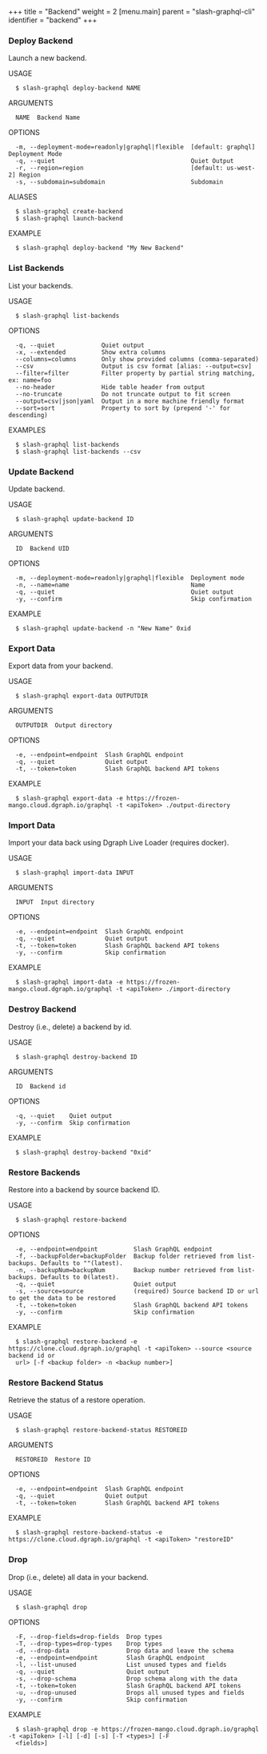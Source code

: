 +++
title = "Backend"
weight = 2
[menu.main]
    parent = "slash-graphql-cli"
    identifier = "backend"
+++

### Deploy Backend

Launch a new backend.

USAGE
```
  $ slash-graphql deploy-backend NAME
```

ARGUMENTS
```
  NAME  Backend Name
```

OPTIONS
```
  -m, --deployment-mode=readonly|graphql|flexible  [default: graphql] Deployment Mode
  -q, --quiet                                      Quiet Output
  -r, --region=region                              [default: us-west-2] Region
  -s, --subdomain=subdomain                        Subdomain
```

ALIASES
```
  $ slash-graphql create-backend
  $ slash-graphql launch-backend
```

EXAMPLE
```
  $ slash-graphql deploy-backend "My New Backend"
```

### List Backends

List your backends.

USAGE
```
  $ slash-graphql list-backends
```

OPTIONS
```
  -q, --quiet             Quiet output
  -x, --extended          Show extra columns
  --columns=columns       Only show provided columns (comma-separated)
  --csv                   Output is csv format [alias: --output=csv]
  --filter=filter         Filter property by partial string matching, ex: name=foo
  --no-header             Hide table header from output
  --no-truncate           Do not truncate output to fit screen
  --output=csv|json|yaml  Output in a more machine friendly format
  --sort=sort             Property to sort by (prepend '-' for descending)
```

EXAMPLES
```
  $ slash-graphql list-backends
  $ slash-graphql list-backends --csv
```

### Update Backend

Update backend.

USAGE
```
  $ slash-graphql update-backend ID
```

ARGUMENTS
```
  ID  Backend UID
```

OPTIONS
```
  -m, --deployment-mode=readonly|graphql|flexible  Deployment mode
  -n, --name=name                                  Name
  -q, --quiet                                      Quiet output
  -y, --confirm                                    Skip confirmation
```

EXAMPLE
```
  $ slash-graphql update-backend -n "New Name" 0xid
```

### Export Data

Export data from your backend.

USAGE
```
  $ slash-graphql export-data OUTPUTDIR
```

ARGUMENTS
```
  OUTPUTDIR  Output directory
```

OPTIONS
```
  -e, --endpoint=endpoint  Slash GraphQL endpoint
  -q, --quiet              Quiet output
  -t, --token=token        Slash GraphQL backend API tokens
```

EXAMPLE
```
  $ slash-graphql export-data -e https://frozen-mango.cloud.dgraph.io/graphql -t <apiToken> ./output-directory
```

### Import Data

Import your data back using Dgraph Live Loader (requires docker).

USAGE
```
  $ slash-graphql import-data INPUT
```

ARGUMENTS
```
  INPUT  Input directory
```

OPTIONS
```
  -e, --endpoint=endpoint  Slash GraphQL endpoint
  -q, --quiet              Quiet output
  -t, --token=token        Slash GraphQL backend API tokens
  -y, --confirm            Skip confirmation
```

EXAMPLE
```
  $ slash-graphql import-data -e https://frozen-mango.cloud.dgraph.io/graphql -t <apiToken> ./import-directory
```

### Destroy Backend

Destroy (i.e., delete) a backend by id.

USAGE
```
  $ slash-graphql destroy-backend ID
```

ARGUMENTS
```
  ID  Backend id
```

OPTIONS
```
  -q, --quiet    Quiet output
  -y, --confirm  Skip confirmation
```

EXAMPLE
```
  $ slash-graphql destroy-backend "0xid"
```

### Restore Backends

Restore into a backend by source backend ID.

USAGE
```
  $ slash-graphql restore-backend
```

OPTIONS
```
  -e, --endpoint=endpoint          Slash GraphQL endpoint
  -f, --backupFolder=backupFolder  Backup folder retrieved from list-backups. Defaults to ""(latest).
  -n, --backupNum=backupNum        Backup number retrieved from list-backups. Defaults to 0(latest).
  -q, --quiet                      Quiet output
  -s, --source=source              (required) Source backend ID or url to get the data to be restored
  -t, --token=token                Slash GraphQL backend API tokens
  -y, --confirm                    Skip confirmation
```

EXAMPLE
```
  $ slash-graphql restore-backend -e https://clone.cloud.dgraph.io/graphql -t <apiToken> --source <source backend id or 
  url> [-f <backup folder> -n <backup number>]
```

### Restore Backend Status

Retrieve the status of a restore operation.

USAGE
```
  $ slash-graphql restore-backend-status RESTOREID
```

ARGUMENTS
```
  RESTOREID  Restore ID
```

OPTIONS
```
  -e, --endpoint=endpoint  Slash GraphQL endpoint
  -q, --quiet              Quiet output
  -t, --token=token        Slash GraphQL backend API tokens
```

EXAMPLE
```
  $ slash-graphql restore-backend-status -e https://clone.cloud.dgraph.io/graphql -t <apiToken> "restoreID"
```

### Drop

Drop (i.e., delete) all data in your backend.

USAGE
```
  $ slash-graphql drop
```

OPTIONS
```
  -F, --drop-fields=drop-fields  Drop types
  -T, --drop-types=drop-types    Drop types
  -d, --drop-data                Drop data and leave the schema
  -e, --endpoint=endpoint        Slash GraphQL endpoint
  -l, --list-unused              List unused types and fields
  -q, --quiet                    Quiet output
  -s, --drop-schema              Drop schema along with the data
  -t, --token=token              Slash GraphQL backend API tokens
  -u, --drop-unused              Drops all unused types and fields
  -y, --confirm                  Skip confirmation
```

EXAMPLE
```
  $ slash-graphql drop -e https://frozen-mango.cloud.dgraph.io/graphql -t <apiToken> [-l] [-d] [-s] [-T <types>] [-F 
  <fields>]
```
